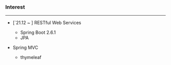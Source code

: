 ### Interest
---
- [`21.12 ~ ] RESTful Web Services
  - Spring Boot 2.6.1
  - JPA

- Spring MVC
  - thymeleaf
